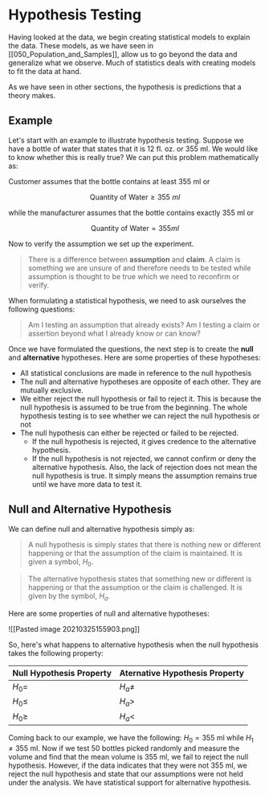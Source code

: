 # Hypothesis Testing

Having looked at the data, we begin creating statistical models to explain the data. These models, as we have seen in [[050_Population_and_Samples]], allow us to go beyond the data and generalize what we observe. Much of statistics deals with creating models to fit the data at hand. 

As we have seen in other sections, the hypothesis is predictions that a theory makes. 

## Example

Let's start with an example to illustrate hypothesis testing. Suppose we have a bottle of water that states that it is 12 fl. oz. or 355 ml. We would like to know whether this is really true? We can put this problem mathematically as: 

Customer assumes that the bottle contains at least 355 ml or 

$$
\text{Quantity of Water} \geq 355 \ ml
$$
 
 while the manufacturer assumes that the bottle contains exactly 355 ml or
 
 $$
 \text{Quantity of Water} = 355 ml
 $$

Now to verify the assumption we set up the experiment. 

> There is a difference between **assumption** and **claim**. A claim is something we are unsure of and therefore needs to be tested while assumption is thought to be true which we need to reconfirm or verify. 

When formulating a statistical hypothesis, we need to ask ourselves the following questions: 

> Am I testing an assumption that already exists? 
> Am I testing a claim or assertion beyond what I already know or can know? 

Once we have formulated the questions, the next step is to create the **null** and **alternative** hypotheses.  Here are some properties of these hypotheses: 

* All statistical conclusions are made in reference to the null hypothesis
* The null and alternative hypotheses are opposite of each other. They are mutually exclusive.
* We either reject the null hypothesis or fail to reject it. This is because the null hypothesis is assumed to be true from the beginning. The whole hypothesis testing is to see whether we can reject the null hypothesis or not
* The null hypothesis can either be rejected or failed to be rejected.
	* If the null hypothesis is rejected, it gives credence to the alternative hypothesis.
	* If the null hypothesis is not rejected, we cannot confirm or deny the alternative hypothesis. Also, the lack of rejection does not mean the null hypothesis is true. It simply means the assumption remains true until we have more data to test it. 

## Null and Alternative Hypothesis

We can define null and alternative hypothesis simply as: 

> A null hypothesis is simply states that there is nothing new or different happening or that the assumption of the claim is maintained. It is given a symbol, $H_0$. 

> The alternative hypothesis states that something new or different is happening or that the assumption or the claim is challenged. It is given by the symbol, $H_a$. 

Here are some properties of null and alternative hypotheses: 

![[Pasted image 20210325155903.png]]

So, here's what happens to alternative hypothesis when the null hypothesis takes the following property: 

|Null Hypothesis Property|Aternative Hypothesis Property|
|--------------------------|--------------------------------|
|$H_0 =$|$H_a \neq$|
|$H_0 \leq$|$H_a >$|
|$H_0 \geq$|$H_a <$|

Coming back to our example, we have the following: $H_0 = 355$ ml while $H_1 \neq 355$ ml. Now if we test 50 bottles picked randomly and measure the volume and find that the mean volume is 355 ml, we fail to reject the null hypothesis. However, if the data indicates that they were not 355 ml, we reject the null hypothesis and state that our assumptions  were not held under the analysis. We have statistical support for alternative hypothesis. 

